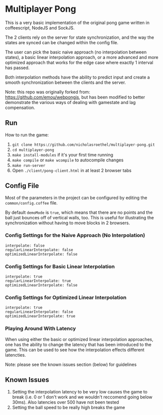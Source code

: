 Multiplayer Pong
=========

This is a very basic implementation of the original pong game written in coffeescript,
NodeJS and SockJS. 

The 2 clients rely on the server for state synchronization, and the way the states 
are synced can be changed within the config file. 

The user can pick the basic naive approach (no interpolation between states), a basic
linear interpolation approach, or a more advanced and more optimized approach that 
works for the edge case where exactly 1 interval has passed. 

Both interpolation methods have the ability to predict input and create a smooth
synchronization between the clients and the server. 

Note: this repo was originally forked from: https://github.com/emou/webpongjs,
but has been modified to better demonstrate the various ways of dealing with
gamestate and lag compensation. 

Run
----------

How to run the game:

1. `git clone https://github.com/nicholasroethel/multiplayer-pong.git`
2. `cd multiplayer-pong`
3. `make install-modules` if it's your first time running
4. `make compile` or `make wcompile` to autocompile changes
5. `make run-server`
6. Open `./client/pong-client.html` in at least 2 browser tabs

Config File
-----------

Most of the parameters in the project can be configured by editing the
`common/config.coffee` file.

By default `demoMode` is `true`, which means that there are no points and the
ball just bounces off of vertical walls, too. This is useful for illustrating
the synchronization without having to move blocks in 2 browsers.

### Config Settings for the Naive Approach (No Interpolation) 
    interpolate: false
    regularLinearInterpolate: false
    optimizedLinearInterpolate: false

### Config Settings for Basic Linear Interpolation 
    interpolate: true
    regularLinearInterpolate: true
    optimizedLinearInterpolate: false

### Config Settings for Optimized Linear Interpolation
    interpolate: true
    regularLinearInterpolate: false
    optimizedLinearInterpolate: true

### Playing Around With Latency

When using either the basic or optimized linear interpolation approaches, one has the ability to change
the latency that has been introduced to the game. This can be used to see how the interpolation effects
different latencties. 

Note: please see the known issues section (below) for guidelines

Known Issues
------------

1. Setting the interpolation latency to be very low causes the game to break (i.e. 0 or 1 don't work
and we wouldn't reccomend going below 30ms). Also latencies over 500 have not been tested
2. Setting the ball speed to be really high breaks the game
